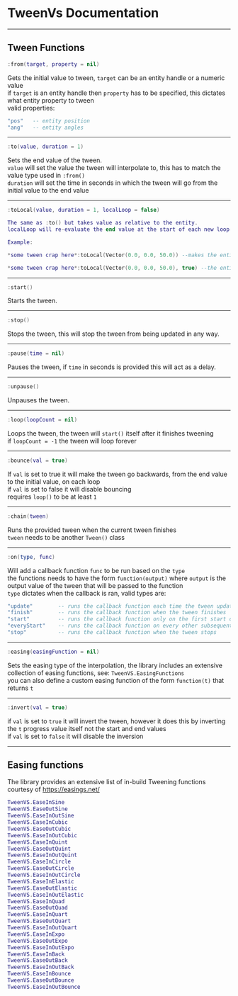# TweenVs Documentation
________________________________

## Tween Functions

```lua
:from(target, property = nil)
```
Gets the initial value to tween, `target` can be an entity handle or a numeric value  
if `target` is an entity handle then `property` has to be specified, this dictates what entity property to tween  
valid properties:  
```lua
"pos"   -- entity position
"ang"   -- entity angles
```
________________________________

```lua
:to(value, duration = 1)
```
Sets the end value of the tween.  
`value` will set the value the tween will interpolate to, this has to match the value type used in `:from()`   
`duration` will set the time in seconds in which the tween will go from the initial value to the end value     
________________________________

```lua
:toLocal(value, duration = 1, localLoop = false)

The same as :to() but takes value as relative to the entity.
localLoop will re-evaluate the end value at the start of each new loop.

Example:

*some tween crap here*:toLocal(Vector(0.0, 0.0, 50.0)) --makes the entity tween 50 units up from its current position

*some tween crap here*:toLocal(Vector(0.0, 0.0, 50.0), true) --the entity's local origin is reevaluated after each loop, making the entity continually move 50 units higher each loop.
``` 
________________________________

```lua
:start()
```
Starts the tween.
________________________________

```lua
:stop()
```
Stops the tween, this will stop the tween from being updated in any way.
________________________________

```lua
:pause(time = nil)
```
Pauses the tween, if `time` in seconds is provided this will act as a delay.
________________________________

```lua
:unpause()
```
Unpauses the tween.  
________________________________

```lua
:loop(loopCount = nil)
```
Loops the tween, the tween will `start()` itself after it finishes tweening  
if `loopCount = -1` the tween will loop forever  
________________________________

```lua
:bounce(val = true)
```
If `val` is set to true it will make the tween go backwards, from the end value to the initial value, on each loop  
if `val` is set to false it will disable bouncing  
requires `loop()` to be at least `1`
________________________________

```lua
:chain(tween)
```
Runs the provided tween when the current tween finishes  
`tween` needs to be another `Tween()` class  
________________________________

```lua
:on(type, func)
```
Will add a callback function `func` to be run based on the `type`  
the functions needs to have the form `function(output)` where `output` is the output value of the tween that will be passed to the function  
`type` dictates when the callback is ran, valid types are:  
```lua
"update"        -- runs the callback function each time the tween updates
"finish"        -- runs the callback function when the tween finishes
"start"         -- runs the callback function only on the first start of thetween
"everyStart"    -- runs the callback function on every other subsequentstart, ex: when the tween is looping
"stop"          -- runs the callback function when the tween stops
```
________________________________

```lua
:easing(easingFunction = nil)
```
Sets the easing type of the interpolation, the library includes an extensive collection of easing functions, see: `TweenVS.EasingFunctions`  
you can also define a custom easing function of the form `function(t)` that returns `t` 
________________________________

```lua
:invert(val = true)
```
if `val` is set to `true` it will invert the tween, however it does this by inverting the `t` progress value itself not the start and end values  
if `val` is set to `false` it will disable the inversion  
________________________________
## Easing functions

The library provides an extensive list of in-build Tweening functions courtesy of https://easings.net/

```lua
TweenVS.EaseInSine
TweenVS.EaseOutSine
TweenVS.EaseInOutSine
TweenVS.EaseInCubic
TweenVS.EaseOutCubic
TweenVS.EaseInOutCubic
TweenVS.EaseInQuint
TweenVS.EaseOutQuint
TweenVS.EaseInOutQuint
TweenVS.EaseInCircle
TweenVS.EaseOutCircle
TweenVS.EaseInOutCircle
TweenVS.EaseInElastic
TweenVS.EaseOutElastic
TweenVS.EaseInOutElastic
TweenVS.EaseInQuad
TweenVS.EaseOutQuad
TweenVS.EaseInQuart
TweenVS.EaseOutQuart
TweenVS.EaseInOutQuart
TweenVS.EaseInExpo
TweenVS.EaseOutExpo
TweenVS.EaseInOutExpo
TweenVS.EaseInBack
TweenVS.EaseOutBack
TweenVS.EaseInOutBack
TweenVS.EaseInBounce
TweenVS.EaseOutBounce
TweenVS.EaseInOutBounce
```
